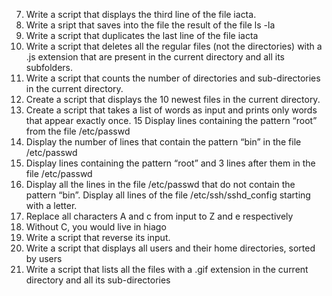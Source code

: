 7. Write a script that displays the third line of the file iacta.
9. Write a sript that saves into the file the result of the file ls -la
10. Write a script that duplicates the last line of the file iacta
11. Write a script that deletes all the regular files (not the directories) with a .js extension that are present in the current directory and all its subfolders.
12. Write a script that counts the number of directories and sub-directories in the current directory.
13. Create a script that displays the 10 newest files in the current directory.
14. Create a script that takes a list of words as input and prints only words that appear exactly once.
15 Display lines containing the pattern “root” from the file /etc/passwd
16. Display the number of lines that contain the pattern “bin” in the file /etc/passwd
17. Display lines containing the pattern “root” and 3 lines after them in the file /etc/passwd
18. Display all the lines in the file /etc/passwd that do not contain the pattern “bin”.
Display all lines of the file /etc/ssh/sshd_config starting with a letter.
20. Replace all characters A and c from input to Z and e respectively
21. Without C, you would live in hiago
22. Write a script that reverse its input.
23. Write a script that displays all users and their home directories, sorted by users
24. Write a script that lists all the files with a .gif extension in the current directory and all its sub-directories
